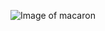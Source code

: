 ![Image of macaron](https://user-images.githubusercontent.com/92156419/160107942-130ee41c-4aa5-46bd-beaa-38744605e617.jpeg)
